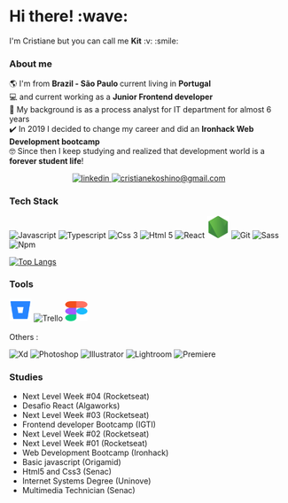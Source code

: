 <h1 align="left"> Hi there! :wave: </h1>
<p align="left" font-size:2em>I'm Cristiane but you can call me <strong>Kit</strong> :v: :smile: </p>

<h3>About me</h3>

:earth_americas: I'm from <strong>Brazil - São Paulo </strong>current living in  <strong>Portugal</strong>  
:computer: and current working as a <strong>Junior Frontend developer </strong>  
:book: My background is as a process analyst for IT department for almost 6 years  
:heavy_check_mark: In 2019 I decided to change my career and did an <strong>Ironhack Web Development bootcamp</strong>  
:nerd_face: Since then I keep studying and realized that development world is a <strong>forever student life</strong>!


<div align="center">

<a href="https://www.linkedin.com/in/cristiane-koshino/" target="_blank">
<img src="https://img.icons8.com/nolan/96/linkedin.png" width="40" title="linkedin"/>
</a>

<a href="mailto:cristianekoshino@gmail.com">
<img src="https://img.icons8.com/nolan/96/email.png" width="50" title="cristianekoshino@gmail.com"/>
</a>
</div>
 
<h3>Tech Stack </h3>
<p align="left">
<img src="https://img.icons8.com/color/96/000000/javascript.png" width="40" title="Javascript" />

<img src="https://img.icons8.com/color/96/000000/typescript.png" width="40"  title="Typescript"/>

<img src="https://img.icons8.com/color/96/000000/css3.png" width="40"  title="Css 3"/>

<img src="https://img.icons8.com/color/96/000000/html-5.png" width="40" title="Html 5"/>

<img src="https://img.icons8.com/color/96/000000/react-native.png" width="40" title="React"/>

<img src="https://raw.githubusercontent.com/devicons/devicon/master/icons/nodejs/nodejs-original.svg" width="40" title="Node"/>

<img src="https://img.icons8.com/color/96/000000/git.png" width="40"  title="Git"/>

<img src="https://img.icons8.com/color/96/000000/sass.png" width="40"  title="Sass"/>

<img src="https://img.icons8.com/color/96/000000/npm.png" width="40"  title="Npm"/>

</p>

 [![Top Langs](https://github-readme-stats.vercel.app/api/top-langs/?username=kitkoshino&&layout=compact&theme=react&title_color=#7957d5&text_color=#10ac84&hide_border=true)](https://github.com/kitkoshino/github-readme-stats)

 <h3>Tools</h3>

<div align="left">

<img src="icons/bitbucket.svg" width="40" height="40" title="Bitbucket" />

<img src="https://img.icons8.com/color/96/000000/trello.png" width="40" title="Trello" />

<img src="icons/figma.svg" width="40" height="36" title="Figma" />

</div>

<br />
Others :
<p align="left">
 <img src="https://img.icons8.com/color/96/000000/adobe-xd.png" width="40" title="Xd"/>

<img src="https://img.icons8.com/fluent/96/000000/adobe-photoshop.png" width="40" title="Photoshop"/>

<img src="https://img.icons8.com/color/96/000000/adobe-illustrator.png" width="40" title="Illustrator"/>

<img src="https://img.icons8.com/color/96/000000/adobe-lightroom.png" width="40" title="Lightroom"/>

<img src="https://img.icons8.com/color/96/000000/adobe-premiere-pro.png" width="40" title="Premiere"/>

</p>

<h3>Studies</h3>

- Next Level Week #04 (Rocketseat)  
- Desafio React (Algaworks)  
- Next Level Week #03 (Rocketseat)  
- Frontend developer Bootcamp (IGTI)  
- Next Level Week #02 (Rocketseat)  
- Next Level Week #01 (Rocketseat)  
- Web Development Bootcamp (Ironhack)  
- Basic javascript (Origamid)  
- Html5 and Css3 (Senac)  
- Internet Systems Degree (Uninove)  
- Multimedia Technician (Senac)
